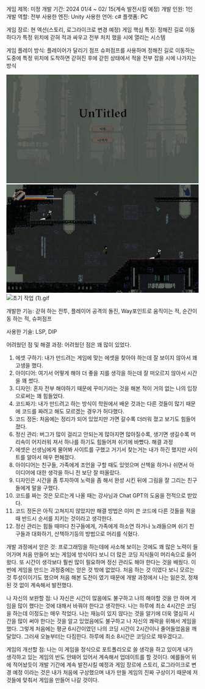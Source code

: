 게임 제목: 미정
개발 기간: 2024 01/4 ~ 02/ 15(계속 발전시킬 예정)
개발 인원: 1인
개발 역할: 전부
사용한 엔진: Unity
사용한 언어: c#
플랫폼: PC

게임 장르: 현 엑션(스토리, 로그라이크로 변경 예정)
게임 핵심 특징: 정해진 길로 이동하다가 특정 위치에 갇혀 적과 싸우고 전부 처치 했을 시에
열리는 시스템

게임 플레이 방식: 플레이어가 달리기 점프 슈퍼점프를 사용하며 정해진 길로 이동하는 도중에 
특정 위치에 도착하면 갇혀진 후에 갇힌 상태에서 적을 전부 잡을 시에 나가지는 방식

![img_1.png](img_1.png)
![img.png](img.png)
![초기 작업 (1).gif](../Downloads/%EC%B4%88%EA%B8%B0%20%EC%9E%91%EC%97%85%20%281%29.gif)

개발한 기능:
갇혀 하는 전투, 플레이어 공격의 돌진, Way포인트로 움직이는 적, 순간이동 하는 적, 슈퍼점프

사용한 기술: LSP, DIP

어려웠던 점 및 해결 과정: 어려웠던 점은 꽤 많이 있었다.
1. 에셋 구하기: 내가 만드려는 게임에 맞는 에셋을 찾아야 하는데 잘 보이지 않아서 꽤 고생을 했다.
2. 아이디어: 여기서 어떻게 해야 더 좋을 지를 생각을 하는데 잘 떠오르지 않아서 시간을 꽤 썼다.
3. 디자인: 혼자 전부 해야하기 때문에 꾸미기라는 것을 해본 적이 거의 없는 나의 입장으로써는 꽤 힘들었다.
4. 코드짜기: 내가 만드려고 하는 방식이 학원에서 배운 것과는 다른 것들이 많기 때문에 코드를 짜려고 해도 모르겠는 경우가 허다했다.
5. 코드 정돈: 처음에는 정리가 되어 있었지만 가면 갈수록 더러워 졌고 보기도 힘들어졌다.
6. 정신 관리: 버그가 많이 걸리고 안되는게 많아지면 많아질수록, 생기면 생길수록 머리속이 어지러워 져서 하나를 하기도 힘들어져 쉬기에 바빴다.
해결 과정
1. 에셋은 선생님에게 물어봐 사이트를 구했고 거기서 찾는거는 내가 하긴 했지만 사이트를 알아서 매우 편해졌다.
2. 아이디어는 친구들, 가족에게 조언을 구할 때도 있엇으며 산책을 하거나 쉬면서 아이디어에 대한 생각을 하니 전 보단 잘 떠올랐다.
3. 디자인은 시간을 좀 투자하여 노력을 좀 해서 완성 시킨 뒤에 그림을 잘 그리는 친구들에게 말을 구했다.
4. 코드를 짜는 것은 모르는게 나올 때는 강사님과 Chat GPT의 도움을 전적으로 받았다.
5. 코드 정돈은 아직 고쳐지지 않았지만 해결 방법은 이미 쓴 코드에 다른 것들을 적을 때 반드시 순서를 지키는 것이라고 생각한다.
6. 정신 관리는 힘들 때마다 친구들에게, 가족에게 하소연 하거나 노래들으며 쉬기 친구들과 대화하기, 산책하기등의 방법으로 머리를 식혔다.

개발 과정에서 얻은 것:
프로그래밍을 하는데에 사소해 보이는 것에도 꽤 많은 노력이 들어가며 처음 만들어 보는 게임에 방식이다 보니
더 많은 코딩 지식들이 머리속으로 들어왔다. 또 시간이 생각보다 훨씬 많이 필요하며 정신 관리도 해야 한다는 것을
배웠다. 이번에 게임을 만드는 과정중에는 얻은 것 밖에 없었다. 처음 하는 것 이였다 보니 모르는 것 투성이이기도 했으며
처음 해본 도전이 였기 때문에 개발 과정에서 나는 잃은것, 정채된 것 없이 계속해서 발전했다.

나 자신의 보완할 점:
나 자신은 시간이 많음에도 불구하고 나의 해야할 것을 안 하며 게임을 많이 했다는 것에 대해서 바꿔야 한다고 생각한다.
나는 하루에 최소 4시간은 코딩을 하는데 이정도는 매우 적었다. 나는 재능이 있지 않다는 것을 알기에 더욱 열심히 시간을
많이 써야 한다는 것을 알고 있었음에도 불구하고 나 자신의 쾌락을 위해서 게임을 했다. 그렇게 처음에는 평균 6시간이였던
나의 코딩 시간이 2시간이나 줄어들었음을 깨달았다. 그러새 오늘부터는 다짐한다. 하루에 최소 8시간은 코딩으로 채우겠다고.

게임의 개선할 점: 나는 이 게임을 정식으로 포트폴리오로 쓸 생각을 하고 있이게 내가 생각하고 있는 게임의 반도 안돼어 있어서 계속해서
업데이트를 할 것이다. 예를들어 위에 적어놨듯이 개발 기간에 계속 발전시킬 예정과 게임 장르에 스토리, 로그라이크로 변경 예정
이라는 것은 내가 처음에 구상했으며 내가 만들 게임의 진짜 구상이기 때문에 저것들에 맞춰서 게임을 만들어 나갈 것이다.
    
    


    
    
    




